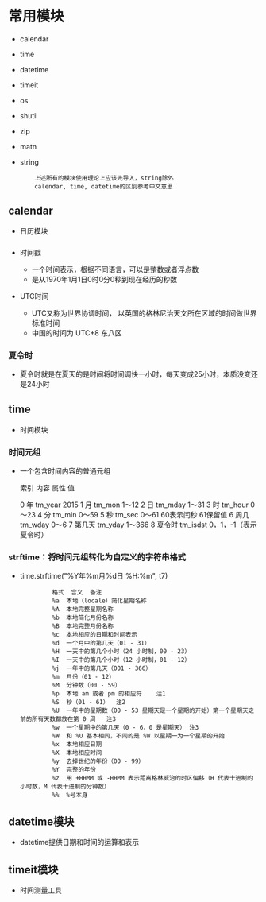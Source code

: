 # 常用模块
 - calendar
 - time
 - datetime
 - timeit
 - os
 - shutil
 - zip
 - matn
 - string
        
           上述所有的模块使用理论上应该先导入，string除外
           calendar, time, datetime的区别参考中文意思
           
## calendar
 - 日历模块

###
 - 时间戳
    - 一个时间表示，根据不同语言，可以是整数或者浮点数
    - 是从1970年1月1日0时0分0秒到现在经历的秒数
    
 - UTC时间   
    - UTC又称为世界协调时间， 以英国的格林尼治天文所在区域的时间做世界标准时间
    - 中国的时间为 UTC+8 东八区
    
### 夏令时
 - 夏令时就是在夏天的是时间将时间调快一小时，每天变成25小时，本质没变还是24小时

## time
 - 时间模块
 

### 时间元组
 - 一个包含时间内容的普通元组
 
                
    索引      内容    属性            值
   
    0       年       tm_year     2015
    1       月       tm_mon      1～12
    2       日       tm_mday     1～31
    3       时       tm_hour     0～23
    4       分       tm_min      0～59
    5       秒       tm_sec      0～61  60表示闰秒  61保留值
    6       周几     tm_wday     0～6
    7       第几天    tm_yday     1～366
    8       夏令时    tm_isdst    0，1，-1（表示夏令时）
     
### strftime：将时间元组转化为自定义的字符串格式
 - time.strftime("%Y年%m月%d日 %H:%m", t7)
 
                格式  含义  备注
                %a  本地（locale）简化星期名称    
                %A  本地完整星期名称    
                %b  本地简化月份名称    
                %B  本地完整月份名称    
                %c  本地相应的日期和时间表示    
                %d  一个月中的第几天（01 - 31）   
                %H  一天中的第几个小时（24 小时制，00 - 23）   
                %I  一天中的第几个小时（12 小时制，01 - 12）   
                %j  一年中的第几天（001 - 366）  
                %m  月份（01 - 12） 
                %M  分钟数（00 - 59）    
                %p  本地 am 或者 pm 的相应符    注1
                %S  秒（01 - 61）  注2
                %U  一年中的星期数（00 - 53 星期天是一个星期的开始）第一个星期天之前的所有天数都放在第 0 周   注3
                %w  一个星期中的第几天（0 - 6，0 是星期天） 注3
                %W  和 %U 基本相同，不同的是 %W 以星期一为一个星期的开始  
                %x  本地相应日期  
                %X  本地相应时间  
                %y  去掉世纪的年份（00 - 99）    
                %Y  完整的年份   
                %z  用 +HHMM 或 -HHMM 表示距离格林威治的时区偏移（H 代表十进制的小时数，M 代表十进制的分钟数）      
                %%  %号本身
                
    
## datetime模块
 - datetime提供日期和时间的运算和表示
 
## timeit模块
 - 时间测量工具